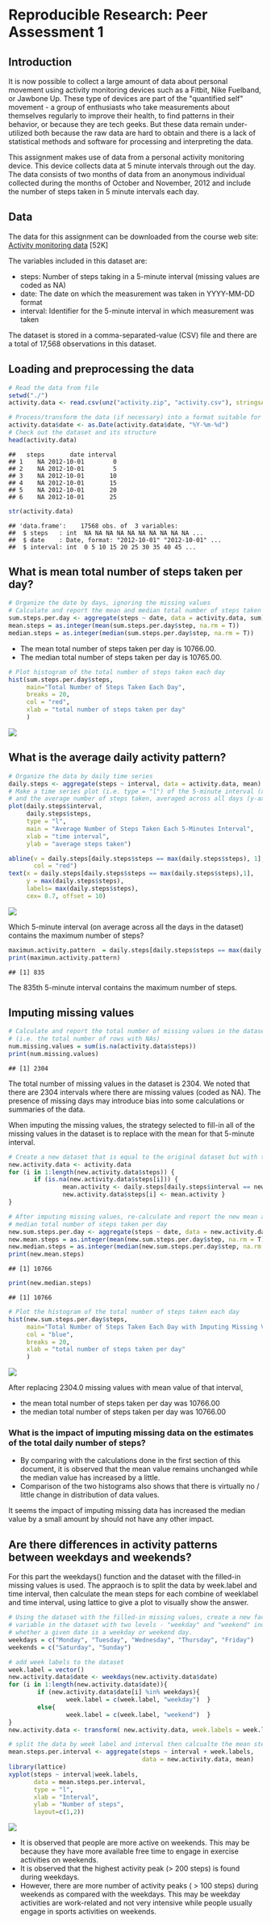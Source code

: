 # Reproducible Research: Peer Assessment 1



## Introduction

It is now possible to collect a large amount of data about personal movement using activity monitoring devices such as a Fitbit, Nike Fuelband, or Jawbone Up. These type of devices are part of the "quantified self" movement - a group of enthusiasts who take measurements about themselves regularly to improve their health, to find patterns in their behavior, or because they are tech geeks. But these data remain under-utilized both because the raw data are hard to obtain and there is a lack of statistical methods and software for processing and interpreting the data.

This assignment makes use of data from a personal activity monitoring device. This device collects data at 5 minute intervals through out the day. The data consists of two months of data from an anonymous individual collected during the months of October and November, 2012 and include the number of steps taken in 5 minute intervals each day.

## Data

The data for this assignment can be downloaded from the course web site: [Activity monitoring data](https://d396qusza40orc.cloudfront.net/repdata%2Fdata%2Factivity.zip) [52K]

The variables included in this dataset are:

- steps: Number of steps taking in a 5-minute interval (missing values are coded as NA)
- date: The date on which the measurement was taken in YYYY-MM-DD format
- interval: Identifier for the 5-minute interval in which measurement was taken

The dataset is stored in a comma-separated-value (CSV) file and there are a total of 17,568 observations in this dataset.

## Loading and preprocessing the data

```r
# Read the data from file
setwd("./")  
activity.data <- read.csv(unz("activity.zip", "activity.csv"), stringsAsFactors = F)

# Process/transform the data (if necessary) into a format suitable for your analysis
activity.data$date <- as.Date(activity.data$date, "%Y-%m-%d")
# Check out the dataset and its structure
head(activity.data)
```

```
##   steps       date interval
## 1    NA 2012-10-01        0
## 2    NA 2012-10-01        5
## 3    NA 2012-10-01       10
## 4    NA 2012-10-01       15
## 5    NA 2012-10-01       20
## 6    NA 2012-10-01       25
```

```r
str(activity.data)
```

```
## 'data.frame':	17568 obs. of  3 variables:
##  $ steps   : int  NA NA NA NA NA NA NA NA NA NA ...
##  $ date    : Date, format: "2012-10-01" "2012-10-01" ...
##  $ interval: int  0 5 10 15 20 25 30 35 40 45 ...
```

## What is mean total number of steps taken per day?

```r
# Organize the date by days, ignoring the missing values
# Calculate and report the mean and median total number of steps taken per day
sum.steps.per.day <- aggregate(steps ~ date, data = activity.data, sum)
mean.steps = as.integer(mean(sum.steps.per.day$step, na.rm = T))
median.steps = as.integer(median(sum.steps.per.day$step, na.rm = T))
```
- The mean total number of steps taken per day is 10766.00.  
- The median total number of steps taken per day is 10765.00.


```r
# Plot histogram of the total number of steps taken each day
hist(sum.steps.per.day$steps, 
     main="Total Number of Steps Taken Each Day",
     breaks = 20,
     col = "red",
     xlab = "total number of steps taken per day"
     ) 
```

![](PA1_template_files/figure-html/unnamed-chunk-3-1.png) 

## What is the average daily activity pattern?

```r
# Organize the data by daily time series
daily.steps <- aggregate(steps ~ interval, data = activity.data, mean)
# Make a time series plot (i.e. type = "l") of the 5-minute interval (x-axis) 
# and the average number of steps taken, averaged across all days (y-axis)
plot(daily.steps$interval, 
     daily.steps$steps,
     type = "l",
     main = "Average Number of Steps Taken Each 5-Minutes Interval",
     xlab = "time interval",
     ylab = "average steps taken")

abline(v = daily.steps[daily.steps$steps == max(daily.steps$steps), 1], 
       col = "red")
text(x = daily.steps[daily.steps$steps == max(daily.steps$steps),1],
     y = max(daily.steps$steps),
     labels= max(daily.steps$steps),
     cex= 0.7, offset = 10)
```

![](PA1_template_files/figure-html/unnamed-chunk-4-1.png) 

Which 5-minute interval (on average across all the days in the dataset) contains the maximum number of steps?

```r
maximun.activity.pattern  = daily.steps[daily.steps$steps == max(daily.steps$steps),1]
print(maximun.activity.pattern)
```

```
## [1] 835
```
The 835th 5-minute interval contains the maximum number of steps.

## Imputing missing values



```r
# Calculate and report the total number of missing values in the dataset
# (i.e. the total number of rows with NAs)
num.missing.values = sum(is.na(activity.data$steps))
print(num.missing.values)
```

```
## [1] 2304
```
The total number of missing values in the dataset is 2304.
We noted that there are 2304 intervals where there are missing values (coded as NA). The presence of missing days may introduce bias into some calculations or summaries of the data.

When imputing the missing values, the strategy selected to fill-in all of the missing values in the dataset is to replace with the mean for that 5-minute interval.

```r
# Create a new dataset that is equal to the original dataset but with the missing data filled-in
new.activity.data <- activity.data
for (i in 1:length(new.activity.data$steps)) {
       if (is.na(new.activity.data$steps[i])) {
               mean.activity <- daily.steps[daily.steps$interval == new.activity.data$interval[i], 2]
               new.activity.data$steps[i] <- mean.activity }        
}

# After imputing missing values, re-calculate and report the new mean and 
# median total number of steps taken per day
new.sum.steps.per.day <- aggregate(steps ~ date, data = new.activity.data, sum)
new.mean.steps = as.integer(mean(new.sum.steps.per.day$step, na.rm = T))
new.median.steps = as.integer(median(new.sum.steps.per.day$step, na.rm = T))
print(new.mean.steps)
```

```
## [1] 10766
```

```r
print(new.median.steps)
```

```
## [1] 10766
```

```r
# Plot the histogram of the total number of steps taken each day
hist(new.sum.steps.per.day$steps, 
     main="Total Number of Steps Taken Each Day with Imputing Missing Values",
     col = "blue",
     breaks = 20,
     xlab = "total number of steps taken per day"
     ) 
```

![](PA1_template_files/figure-html/unnamed-chunk-7-1.png) 

After replacing 2304.0 missing values with mean value of that 
interval,

- the mean total number of steps taken per day was 10766.00
- the median total number of steps taken per day was 10766.00 

### What is the impact of imputing missing data on the estimates of the total daily number of steps?

- By comparing with the calculations done in the first section of this document, it is observed that the mean value remains unchanged while the median value has increased by a little. 
- Comparison of the two histograms also shows that there is virtually no / little change in distribution of data values.

It seems the impact of imputing missing data has increased the median value by a small amount by should not have any other impact.

## Are there differences in activity patterns between weekdays and weekends?
For this part the weekdays() function and the dataset with the filled-in missing values is used. The appraoch is to split the data by week.label and time interval, then calculate the mean steps for each combine of weeklabel and time interval, using lattice to give a plot to visually show the answer.



```r
# Using the dataset with the filled-in missing values, create a new factor 
# variable in the dataset with two levels - "weekday" and "weekend" indicating 
# whether a given date is a weekday or weekend day.
weekdays = c("Monday", "Tuesday", "Wednesday", "Thursday", "Friday")
weekends = c("Saturday", "Sunday")

# add week labels to the dataset
week.label = vector()
new.activity.data$date <- weekdays(new.activity.data$date)
for (i in 1:length(new.activity.data$date)){
        if (new.activity.data$date[i] %in% weekdays){
                week.label = c(week.label, "weekday")  }
        else{
                week.label = c(week.label, "weekend")  }
}
new.activity.data <- transform( new.activity.data, week.labels = week.label)

# split the data by week label and interval then calcualte the mean steps, and plot
mean.steps.per.interval <- aggregate(steps ~ interval + week.labels, 
                                     data = new.activity.data, mean)
library(lattice)
xyplot(steps ~ interval|week.labels, 
       data = mean.steps.per.interval,
       type = "l",
       xlab = "Interval",
       ylab = "Number of steps",
       layout=c(1,2))
```

![](PA1_template_files/figure-html/unnamed-chunk-8-1.png) 

- It is observed that people are more active on weekends. This may be because they have more available free time to engage in exercise activities on weekends.
- It is observed that the highest activity peak (> 200 steps) is found during weekdays. 
- However, there are more number of activity peaks ( > 100 steps) during weekends as compared with the weekdays. This may be weekday activities are work-related and not very intensive while people usually engage in sports activities on weekends.
